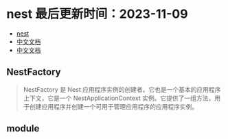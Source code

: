 <!--
 * @Description: 
 * @Author: panrui
 * @Date: 2023-09-04 13:29:42
 * @LastEditTime: 2023-09-04 13:30:53
 * @LastEditors: panrui
 * 不忘初心,不负梦想
-->

# nest 最后更新时间：2023-11-09

- [nest](https://nestjs.bootcss.com/)
- [中文文档](https://docs.nestjs.cn/9/introduction)
- [中文文档](http://nestjs.inode.club/)

## NestFactory

> NestFactory 是 Nest 应用程序实例的创建者。它也是一个基本的应用程序上下文，它是一个 NestApplicationContext 实例。它提供了一组方法，用于创建应用程序并创建一个可用于管理应用程序的应用程序实例。

## module

